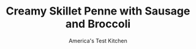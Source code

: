 ---
layout: ../../layouts/MarkdownPostLayout.astro
title: Creamy Skillet Penne with Sausage and Broccoli
author: America's Test Kitchen
pubDate: 2023-03-15
description: "Could we freshen the flavors of this often stodgy pasta dish-and make the cooking and cleanup easier too?"
image_url: https://res.cloudinary.com/hksqkdlah/image/upload/ar_1:1,c_fill,dpr_2.0,f_auto,fl_lossy.progressive.strip_profile,g_faces:auto,q_auto:low,w_344/6528_sfs-pennewithsausage-2-279670
tags: ["Main Courses","Italian","Pasta","Pork","Weeknight"]
calories: 2792
protein: 26
carbohydrates: 43
fats: 
fiber: 2
ingredients: ["1 pound, hot or sweet Italian sausage, casings removed","1 , onion, chopped fine","1 , red bell pepper, seeded and sliced thin","8 ounces, penne pasta (about 2 1/2 cups)","3 , garlic cloves minced","1/4 teaspoon, red pepper flakes","1 cup, white wine","2 cups, low-sodium chicken broth","1/2 cup, heavy cream","8 ounces, broccoli florets, cut into 1-inch pieces (see note)","1/2 cup, grated Parmesan cheese","1 tablespoon, finely chopped fresh basil","2 teaspoons, balsamic vinegar",", Salt and pepper"]
serves: 6
time: "55 minutes"
instructions: ["Cook sausage in large nonstick skillet over medium-high heat, breaking up pieces with wooden spoon, until no longer pink, about 5 minutes. Drain sausage on paper towel-lined plate.","Cook onion and bell pepper in sausage fat until softened, about 8 minutes. Add penne and cook, stirring often, until pasta is lightly toasted, about 3 minutes. Stir in garlic and pepper flakes until fragrant, about 30 seconds. Stir in wine, broth, cream, and reserved sausage and bring to boil. Reduce heat to medium, cover, and simmer, stirring occasionally, until pasta begins to soften, about 8 minutes.","Arrange broccoli on top of pasta and continue to cook, covered, until broccoli is bright green and tender and pasta is al dente, about 8 minutes. Off heat, stir in Parmesan, basil, and vinegar. Season with salt and pepper. Serve."]
nutrition: ["564 mg Potassium","328 mg Phosphorus","226 mg Calcium","2 mg Iron","59 mg Magnesium","800 mg Sodium","2 mg Zinc","18 g Fat","3 mg Niacin (B3)","6 g Monounsaturated","1 g Polyunsaturated","50 mg Vitamin C","58 mg Cholesterol","9 g Saturated","2 g Fiber","48 µg Folate (food)","3 g Sugars","5 µg Vitamin K","249 g Water","43 g Carbs","48 µg Folate equivalent (total)","26 g Protein","1 µg Vitamin B12","181 µg Vitamin A","465 kcal Energy","2792 calories"]
notes: "One large head of broccoli should yield about 8 ounces of florets. Alternatively, bags of cut broccoli florets are available in the produce section of most supermarkets, or you can package your own at supermarket salad bars."
---